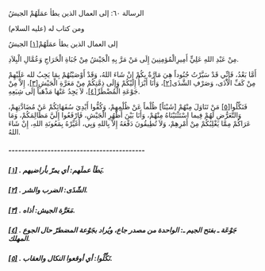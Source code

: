   الرسالة  ٦٠: إلى العمال الذين يطأ عمَلَهُمْ الجيشُ	

ومن كتاب له (عليه السلام)

إلى العمال الذين يطأ عمَلَهُمْ[[١\]](https://arabic.balaghah.net/node/788#_ftn1) الجيشُ

مِنْ عَبْدِ اللهِ عَلِيٍّ أَمِيرِالْمُؤمِنِينَ إِلَى مَنْ مَرَّ بِهِ الْجَيْشُ مِنْ جُبَاةِ الْخَرَاجِ وَعُمَّالِ الْبِلاَدِ.

أَمَّا بَعْدُ، فَإِنِّي قَدْ سَيَّرْتُ جُنُوداً هِيَ  مَارَّةٌ بِكُمْ إِنْ شَاءَ اللهُ، وَقَدْ أَوْصَيْتُهُمْ بِمَا يَجِبُ لله عَلَيْهِمْ مِنْ كَفِّ الاَْذَى، وَصَرْفِ الشَّذَى[[٢\]](https://arabic.balaghah.net/node/788#_ftn2)، وَأَنَا أَبْرَأُ إِلَيْكُمْ وَإِلَى ذِمَّتِكُمْ مِنْ مَعَرَّةِ الْجَيْشِ[[٣\]](https://arabic.balaghah.net/node/788#_ftn3)، إِلاَّ مِنْ جَوْعَةِ الْمُضْطَرِّ[[٤\]](https://arabic.balaghah.net/node/788#_ftn4)، لاَ يَجِدُ عَنْهَا مَذْهَباً إلَى شِبَعِهِ.

فَنَكِّلُوا[[٥\]](https://arabic.balaghah.net/node/788#_ftn5) مَنْ تَنَاوَلَ مِنْهُمْ [شَيْئاً] ظُلْماً عَنْ ظُلْمِهِمْ، وَكُفُّوا  أَيْدِيَ سُفَهَائِكُمْ عَنْ مُضَادَّتِهِمْ، وَالتَّعَرُّضِ لَهُمْ فِيما  اسْتَثْنَيْنَاهُ مِنْهُمْ، وَأَنَا بَيْنَ أَظْهُرِ الْجَيْشِ،  فَارْفَعُوا إِلَيَّ مَظَالِمَكُمْ، وَمَا عَرَاكُمْ مِمَّا يَغْلِبُكُمْ  مِنْ أَمْرِهِمْ، وَلاَ تُطِيقُونَ دَفْعَهُ إِلاَّ بِاللهِ وَبِي،  أُغَيِّرْهُ بِمَعُونَةِ اللهِ، إِنْ شَاءَ اللهُ.

##### ------------------------------------------

##### [[١\]](https://arabic.balaghah.net/node/788#_ftnref1) . يَطَأ عملَهم: أي يمرّ بأراضيهم.

##### [[٢\]](https://arabic.balaghah.net/node/788#_ftnref2) . الشّذَى: الضرب والشر.

##### [[٣\]](https://arabic.balaghah.net/node/788#_ftnref3) . مَعَرَّة الجيش: أذاه.

##### [[٤\]](https://arabic.balaghah.net/node/788#_ftnref4) . جَوْعَة ـ بفتح الجيم ـ: الواحدة من مصدر جاع، ويُراد بجَوْعة المضطرّ حال الجوع المهلك.

##### [[٥\]](https://arabic.balaghah.net/node/788#_ftnref5) . نَكِّلُوا: أي أوقعوا النكال والعقاب. 
